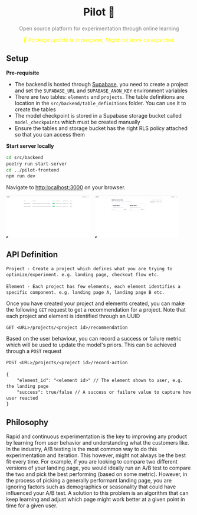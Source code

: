 <h1 align="center" style="border-bottom: none;">Pilot 🚀</h1>
<p align="center" style="color: gray;">Open source platform for experimentation through online learning</p>

<p align="center" style="color: yellow; font-style: italic;">🔧 Package update is in progress, Might not work as expected.</p>

## Setup

**Pre-requisite**

- The backend is hosted through [Supabase](https://supabase.com/), you need to create a project and set the `SUPABASE_URL` and `SUPABASE_ANON_KEY` environment variables
- There are two tables: `elements` and `projects`. The table definitions are location in the `src/backend/table_definitions` folder. You can use it to create the tables
- The model checkpoint is stored in a Supabase storage bucket called `model_checkpoints` which must be created manually
- Ensure the tables and storage bucket has the right RLS policy attached so that you can access them

**Start server locally**

```sh
cd src/backend
poetry run start-server
cd ../pilot-frontend
npm run dev
```

Navigate to [http:localhost:3000](http:localhost:3000) on your browser.

<p>
  <img src="assets/pilot-home-page.png" alt="Image 1" style="width:45%; margin-right:10px;">
  <img src="assets/pilot-project-page.png" alt="Image 2" style="width:45%;">
</p>

## API Definition

```
Project - Create a project which defines what you are trying to optimize/experiment. e.g. landing page, checkout flow etc.

Element - Each project has few elements, each element identifies a specific component. e.g. landing page A, landing page B etc.
```

Once you have created your project and elements created, you can make the following `GET` request to get a recommendation for a project. Note that each project and element is identified through an UUID

```
GET <URL>/projects/<project id>/recommendation
```

Based on the user behaviour, you can record a success or failure metric which will be used to update the model's priors. This can be achieved through a `POST` request

```
POST <URL>/projects/<project id>/record-action

{
    "element_id": "<element id>" // The element shown to user, e.g. the landing page
    "success": true/false // A success or failure value to capture how user reacted
}
```

## Philosophy

Rapid and continuous experimentation is the key to improving any product by learning from user behavior and understanding what the customers like. In the industry, A/B testing is the most common way to do this experimentation and iteration. This however, might not always be the best fit every time. For example, if you are looking to compare two different versions of your landing page, you would ideally run an A/B test to compare the two and pick the best performing (based on some metric). However, in the process of picking a generally performant landing page, you are ignoring factors such as demographics or seasonality that could have influenced your A/B test. A solution to this problem is an algorithm that can keep learning and adjust which page might work better at a given point in time for a given user.
